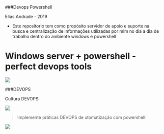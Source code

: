 ###Devops Powershell

Elias Andrade - 2019

- Este reposítorio tem como propósito servidor de apoio e suporte na busca e centralização de informações utilizadas por mim no dia  a dia de trabalho dentro do ambiente windows e powershell

# Windows server + powershell - perfect devops tools

![](https://cdn-images-1.medium.com/max/1200/1*6aiG8217Vy9kEpF5k9ag4Q.gif)

###DEVOPS

Cultura DEVOPS:

![](http://www.thatlazyadmin.com/wp-content/uploads/2017/07/PowerShellBanner.png)

> Implemente práticas DEVOPS de utomatização com powershell

![](https://crshnbrn66.files.wordpress.com/2016/05/devops-automation-service_logo.png?w=640)

